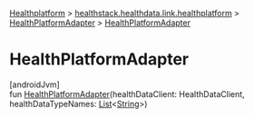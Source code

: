 
[Healthplatform](../../../healthplatform.html) > [healthstack.healthdata.link.healthplatform](../index.html) > [HealthPlatformAdapter](index.html) > [HealthPlatformAdapter](-health-platform-adapter.html)



# HealthPlatformAdapter



[androidJvm]\
fun [HealthPlatformAdapter](-health-platform-adapter.html)(healthDataClient: HealthDataClient, healthDataTypeNames: [List](https://kotlinlang.org/api/latest/jvm/stdlib/kotlin.collections/-list/index.html)&lt;[String](https://kotlinlang.org/api/latest/jvm/stdlib/kotlin/-string/index.html)&gt;)




